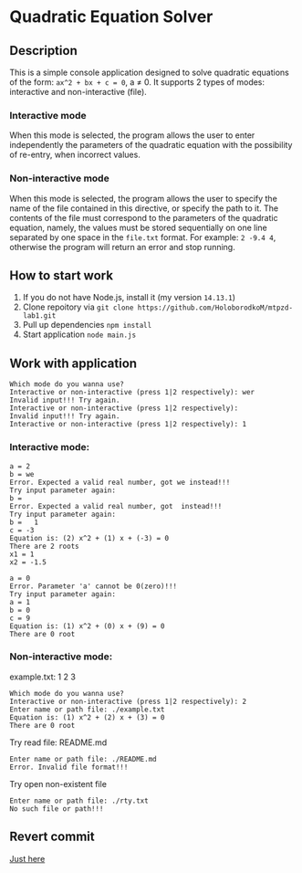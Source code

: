 # Quadratic Equation Solver

## Description 

This is a simple console application designed to solve quadratic equations of the form: ```ax^2 + bx + c = 0```, a ≠ 0. It supports 2 types of modes: interactive and non-interactive (file).

### Interactive mode
When this mode is selected, the program allows the user to enter independently the parameters of the quadratic equation with the possibility of re-entry, when incorrect values.

### Non-interactive mode
When this mode is selected, the program allows the user to specify the name of the file contained in this directive, or specify the path to it. The contents of the file must correspond to the parameters of the quadratic equation, namely, the values must be stored sequentially on one line separated by one space in the ```file.txt``` format. For example: ```2 -9.4 4```, otherwise the program will return an error and stop running.

## How to start work

1. If you do not have Node.js, install it (my version ```14.13.1```)
2. Clone repoitory via ```git clone https://github.com/HoloborodkoM/mtpzd-lab1.git``` 
3. Pull up dependencies ```npm install```
4. Start application ```node main.js```

## Work with application

```
Which mode do you wanna use?
Interactive or non-interactive (press 1|2 respectively): wer
Invalid input!!! Try again.
Interactive or non-interactive (press 1|2 respectively):
Invalid input!!! Try again.
Interactive or non-interactive (press 1|2 respectively): 1
```
### Interactive mode:

```
a = 2
b = we
Error. Expected a valid real number, got we instead!!!
Try input parameter again:
b =
Error. Expected a valid real number, got  instead!!!
Try input parameter again:
b =   1
c = -3
Equation is: (2) x^2 + (1) x + (-3) = 0
There are 2 roots
x1 = 1
x2 = -1.5
```

```
a = 0
Error. Parameter 'a' cannot be 0(zero)!!!
Try input parameter again:
a = 1
b = 0
c = 9
Equation is: (1) x^2 + (0) x + (9) = 0
There are 0 root
```

### Non-interactive mode:

example.txt: 1 2 3

```
Which mode do you wanna use?
Interactive or non-interactive (press 1|2 respectively): 2
Enter name or path file: ./example.txt
Equation is: (1) x^2 + (2) x + (3) = 0
There are 0 root
```

Try read file: README.md

```
Enter name or path file: ./README.md
Error. Invalid file format!!!
```

Try open non-existent file

```
Enter name or path file: ./rty.txt
No such file or path!!!
```

## Revert commit

[Just here](https://github.com/HoloborodkoM/mtpzd-lab1/commit/df0e174469da8d6e317c5cd85b9512fdf83fa413)
